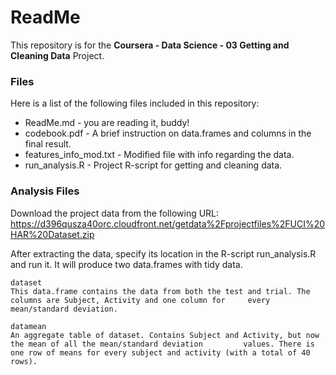 # ReadMe

This repository is for the **Coursera - Data Science - 03 Getting and Cleaning Data** Project.

### Files
Here is a list of the following files included in this repository:
* ReadMe.md - you are reading it, buddy!
* codebook.pdf - A brief instruction on data.frames and columns in the final result.
* features_info_mod.txt - Modified file with info regarding the data.
* run_analysis.R - Project R-script for getting and cleaning data.

### Analysis Files
Download the project data from the following URL:  
https://d396qusza40orc.cloudfront.net/getdata%2Fprojectfiles%2FUCI%20HAR%20Dataset.zip

After extracting the data, specify its location in the R-script run_analysis.R and run it. It will produce two data.frames with tidy data.

    dataset
    This data.frame contains the data from both the test and trial. The columns are Subject, Activity and one column for     every mean/standard deviation.
    
    datamean
    An aggregate table of dataset. Contains Subject and Activity, but now the mean of all the mean/standard deviation         values. There is one row of means for every subject and activity (with a total of 40 rows).
    



